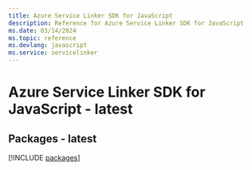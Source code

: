 ```yaml
---
title: Azure Service Linker SDK for JavaScript
description: Reference for Azure Service Linker SDK for JavaScript
ms.date: 03/14/2024
ms.topic: reference
ms.devlang: javascript
ms.service: servicelinker
---
```

# Azure Service Linker SDK for JavaScript - latest
## Packages - latest
[!INCLUDE [packages](service-linker-index.md)]